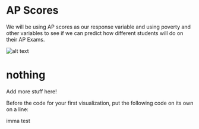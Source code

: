 # AP Scores

We will be using AP scores as our response variable and using poverty and other variables to see if we can predict how different students will do on their AP Exams. 

![alt text](https://github.com/rhiannz/AP-Exams/blob/main/Pictures/PctPop.png)


# nothing 

Add more stuff here! 

Before the code for your first visualization, put the following code on its own on a line:
<script src="https://cdn.plot.ly/plotly-latest.min.js"></script>

imma test 
